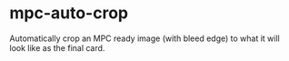 # mpc-auto-crop
Automatically crop an MPC ready image (with bleed edge) to what it will look like as the final card.
